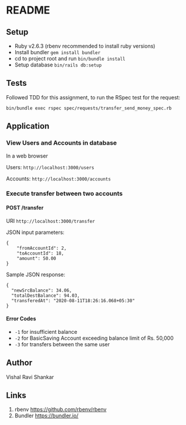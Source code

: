 # README

## Setup

* Ruby v2.6.3 (rbenv recommended to install ruby versions)
* Install bundler `gem install bundler`
* cd to project root and run `bin/bundle install`
* Setup database `bin/rails db:setup`

## Tests

Followed TDD for this assignment, to run the RSpec test for the request:

`bin/bundle exec rspec spec/requests/transfer_send_money_spec.rb`

## Application

### View Users and Accounts in database

In a web browser

Users: `http://localhost:3000/users`

Accounts: `http://localhost:3000/accounts`

### Execute transfer between two accounts

#### POST /transfer

URI `http://localhost:3000/transfer`

JSON input parameters:

```
{
	"fromAccountId": 2,
	"toAccountId": 18,
	"amount": 50.00
}
```

Sample JSON response:

```
{
  "newSrcBalance": 34.06,
  "totalDestBalance": 94.03,
  "transferedAt": "2020-08-11T18:26:16.068+05:30"
}
```

#### Error Codes
* `-1` for insufficient balance
* `-2` for BasicSaving Account exceeding balance limit of Rs. 50,000
* `-3` for transfers between the same user

## Author
Vishal Ravi Shankar

## Links
1. rbenv https://github.com/rbenv/rbenv
2. Bundler https://bundler.io/

